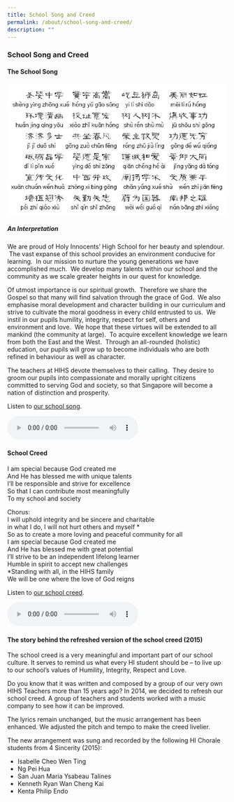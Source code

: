 ```yaml
---
title: School Song and Creed
permalink: /about/school-song-and-creed/
description: ""
---
```

### **School Song and Creed**

#### **The School Song**
![](/images/sch%20song.jpg)

##### **An Interpretation**

We are proud of Holy Innocents’ High School for her beauty and splendour.  The vast expanse of this school provides an environment conducive for learning.  In our mission to nurture the young generations we have accomplished much.  We develop many talents within our school and the community as we scale greater heights in our quest for knowledge.

Of utmost importance is our spiritual growth.  Therefore we share the Gospel so that many will find salvation through the grace of God.  We also emphasise moral development and character building in our curriculum and strive to cultivate the moral goodness in every child entrusted to us.  We instil in our pupils humility, integrity, respect for self, others and environment and love.  We hope that these virtues will be extended to all mankind (the community at large).  To acquire excellent knowledge we learn from both the East and the West.  Through an all-rounded (holistic) education, our pupils will grow up to become individuals who are both refined in behaviour as well as character.

The teachers at HIHS devote themselves to their calling.  They desire to groom our pupils into compassionate and morally upright citizens committed to serving God and society, so that Singapore will become a nation of distinction and prosperity.

Listen to [our school song](https://drive.google.com/file/d/19t35f6TKtSH_a9oy4VgvwmoxRjVuikhZ/view "HIHS School Song").

<html>
	<body>
<audio src="https://drive.google.com/file/d/19t35f6TKtSH_a9oy4VgvwmoxRjVuikhZ/view" controls>
<p> Error your browser dosen't support the audio file...</p>

</audio>

</body></html>


#### **School Creed**
I am special because God created me  
And He has blessed me with unique talents  
I’ll be responsible and strive for excellence  
So that I can contribute most meaningfully  
To my school and society

Chorus:  
I will uphold integrity and be sincere and charitable  
in what I do, I will not hurt others and myself \*  
So as to create a more loving and peaceful community for all  
I am special because God created me  
And He has blessed me with great potential  
I’ll strive to be an independent lifelong learner  
Humble in spirit to accept new challenges  
\*Standing with all, in the HIHS family  
We will be one where the love of God reigns

Listen to [our school creed](https://holyinnocentshigh.moe.edu.sg/qql/slot/u205/OUR%20HIHS/School%20Song%20and%20Creed/HIHS-Creed.mp3).
	
<div>
<audio controls="">
  <source src="https://holyinnocentshigh.moe.edu.sg/qql/slot/u205/OUR%20HIHS/School%20Song%20and%20Creed/HIHS-Creed.mp3" type="audio/mpeg">
Your browser does not support the audio element.
</audio>
</div>

#### **The story behind the refreshed version of the school creed (2015)**

The school creed is a very meaningful and important part of our school culture. It serves to remind us what every HI student should be – to live up to our school’s values of Humility, Integrity, Respect and Love.

Do you know that it was written and composed by a group of our very own HIHS Teachers more than 15 years ago? In 2014, we decided to refresh our school creed. A group of teachers and students worked with a music company to see how it can be improved.

The lyrics remain unchanged, but the music arrangement has been enhanced. We adjusted the pitch and tempo to make the creed livelier.

The new arrangement was sung and recorded by the following HI Chorale students from 4 Sincerity (2015):

* Isabelle Cheo Wen Ting
* Ng Pei Hua
* San Juan Maria Ysabeau Talines
* Kenneth Ryan Wan Cheng Kai
* Kenta Philip Endo